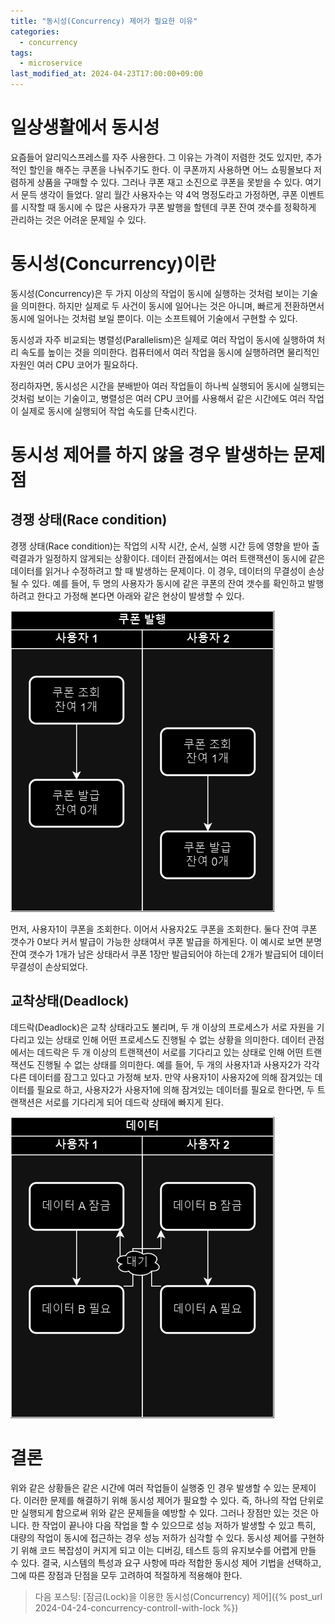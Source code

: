 ```yaml
---
title: "동시성(Concurrency) 제어가 필요한 이유"
categories:
  - concurrency
tags:
  - microservice
last_modified_at: 2024-04-23T17:00:00+09:00
---
```


# 일상생활에서 동시성

요즘들어 알리익스프레스를 자주 사용한다. 그 이유는 가격이 저렴한 것도 있지만, 추가적인 할인을 해주는 쿠폰을 나눠주기도 한다. 이 쿠폰까지 사용하면 어느 쇼핑몰보다 저렴하게 상품을 구매할 수 있다. 그러나 쿠폰 재고 소진으로 쿠폰을 못받을 수 있다. 여기서 문득 생각이 들었다. 알리 월간 사용자수는 약 4억 명정도라고 가정하면, 쿠폰 이벤트를 시작할 때 동시에 수 많은 사용자가 쿠폰 발행을 할텐데 쿠폰 잔여 갯수를 정확하게 관리하는 것은 어려운 문제일 수 있다.

# 동시성(Concurrency)이란

동시성(Concurrency)은 두 가지 이상의 작업이 동시에 실행하는 것처럼 보이는 기술을 의미한다. 하지만 실제로 두 사건이 동시에 일어나는 것은 아니며, 빠르게 전환하면서 동시에 일어나는 것처럼 보일 뿐이다. 이는 소프트웨어 기술에서 구현할 수 있다.

동시성과 자주 비교되는 병렬성(Parallelism)은 실제로 여러 작업이 동시에 실행하여 처리 속도를 높이는 것을 의미한다. 컴퓨터에서 여러 작업을 동시에 실행하려면 물리적인 자원인 여러 CPU 코어가 필요하다.

정리하자면, 동시성은 시간을 분배받아 여러 작업들이 하나씩 실행되어 동시에 실행되는 것처럼 보이는 기술이고, 병렬성은 여러 CPU 코어를 사용해서 같은 시간에도 여러 작업이 실제로 동시에 실행되어 작업 속도를 단축시킨다.

# 동시성 제어를 하지 않을 경우 발생하는 문제점

## 경쟁 상태(Race condition)

경쟁 상태(Race condition)는 작업의 시작 시간, 순서, 실행 시간 등에 영향을 받아 출력결과가 일정하지 않게되는 상황이다. 데이터 관점에서는 여러 트랜잭션이 동시에 같은 데이터를 읽거나 수정하려고 할 때 발생하는 문제이다. 이 경우, 데이터의 무결성이 손상될 수 있다. 예를 들어, 두 명의 사용자가 동시에 같은 쿠폰의 잔여 갯수를 확인하고 발행하려고 한다고 가정해 본다면 아래와 같은 현상이 발생할 수 있다.

![](/assets/images/posts/2024-04-23-concurrency-controll-1.png)

먼저, 사용자1이 쿠폰을 조회한다. 이어서 사용자2도 쿠폰을 조회한다. 둘다 잔여 쿠폰 갯수가 0보다 커서 발급이 가능한 상태여서 쿠폰 발급을 하게된다. 이 예시로 보면 분명 잔여 갯수가 1개가 남은 상태라서 쿠폰 1장만 발급되어야 하는데 2개가 발급되어 데이터 무결성이 손상되었다.

## 교착상태(Deadlock)

데드락(Deadlock)은 교착 상태라고도 불리며, 두 개 이상의 프로세스가 서로 자원을 기다리고 있는 상태로 인해 어떤 프로세스도 진행될 수 없는 상황을 의미한다. 데이터 관점에서는 데드락은 두 개 이상의 트랜잭션이 서로를 기다리고 있는 상태로 인해 어떤 트랜잭션도 진행될 수 없는 상태를 의미한다. 예를 들어, 두 개의 사용자1과 사용자2가 각각 다른 데이터를 잠그고 있다고 가정해 보자. 만약 사용자1이 사용자2에 의해 잠겨있는 데이터를 필요로 하고, 사용자2가 사용자1에 의해 잠겨있는 데이터를 필요로 한다면, 두 트랜잭션은 서로를 기다리게 되어 데드락 상태에 빠지게 된다.

![](/assets/images/posts/2024-04-23-concurrency-controll-2.png)

# 결론

위와 같은 상황들은 같은 시간에 여러 작업들이 실행중 인 경우 발생할 수 있는 문제이다. 이러한 문제를 해결하기 위해 동시성 제어가 필요할 수 있다. 즉, 하나의 작업 단위로만 실행되게 함으로써 위와 같은 문제들을 예방할 수 있다. 그러나 장점만 있는 것은 아니다. 한 작업이 끝나야 다음 작업을 할 수 있으므로 성능 저하가 발생할 수 있고 특히, 대량의 작업이 동시에 접근하는 경우 성능 저하가 심각할 수 있다. 동시성 제어를 구현하기 위해 코드 복잡성이 커지게 되고 이는 디버깅, 테스트 등의 유지보수를 어렵게 만들 수 있다. 결국, 시스템의 특성과 요구 사항에 따라 적합한 동시성 제어 기법을 선택하고, 그에 따른 장점과 단점을 모두 고려하여 적절하게 적용해야 한다.

> 다음 포스팅: [잠금(Lock)을 이용한 동시성(Concurrency) 제어]({% post_url 2024-04-24-concurrency-controll-with-lock %})
